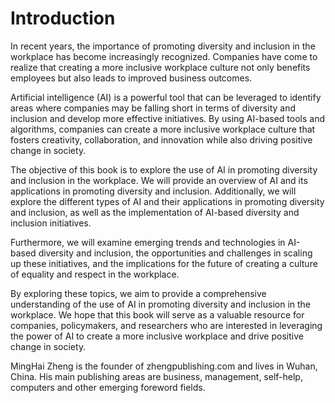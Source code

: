 # Introduction

In recent years, the importance of promoting diversity and inclusion in the workplace has become increasingly recognized. Companies have come to realize that creating a more inclusive workplace culture not only benefits employees but also leads to improved business outcomes.

Artificial intelligence (AI) is a powerful tool that can be leveraged to identify areas where companies may be falling short in terms of diversity and inclusion and develop more effective initiatives. By using AI-based tools and algorithms, companies can create a more inclusive workplace culture that fosters creativity, collaboration, and innovation while also driving positive change in society.

The objective of this book is to explore the use of AI in promoting diversity and inclusion in the workplace. We will provide an overview of AI and its applications in promoting diversity and inclusion. Additionally, we will explore the different types of AI and their applications in promoting diversity and inclusion, as well as the implementation of AI-based diversity and inclusion initiatives.

Furthermore, we will examine emerging trends and technologies in AI-based diversity and inclusion, the opportunities and challenges in scaling up these initiatives, and the implications for the future of creating a culture of equality and respect in the workplace.

By exploring these topics, we aim to provide a comprehensive understanding of the use of AI in promoting diversity and inclusion in the workplace. We hope that this book will serve as a valuable resource for companies, policymakers, and researchers who are interested in leveraging the power of AI to create a more inclusive workplace and drive positive change in society.

MingHai Zheng is the founder of zhengpublishing.com and lives in Wuhan, China. His main publishing areas are business, management, self-help, computers and other emerging foreword fields.
